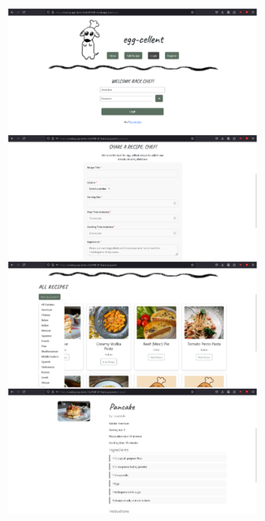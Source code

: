 ![Alt text](./frontend/images/2.png)
![Alt text](./frontend/images/3.png)
![Alt text](./frontend/images/4.png)
![Alt text](./frontend/images/1.png)
